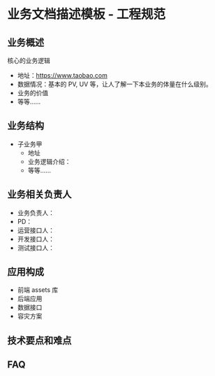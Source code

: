 # 业务文档描述模板 - 工程规范

## 业务概述

核心的业务逻辑

- 地址：https://www.taobao.com
- 数据情况：基本的 PV, UV 等，让人了解一下本业务的体量在什么级别。
- 业务的价值
- 等等……

## 业务结构

- 子业务甲
    - 地址
    - 业务逻辑介绍：
    - 等等……

## 业务相关负责人

- 业务负责人：
- PD：
- 运营接口人：
- 开发接口人：
- 测试接口人：

## 应用构成

- 前端 assets 库
- 后端应用
- 数据接口
- 容灾方案

## 技术要点和难点

## FAQ

